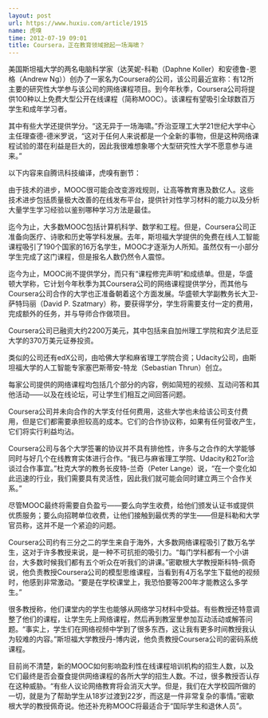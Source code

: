 ```yaml
---
layout: post
url: https://www.huxiu.com/article/1915
name: 虎嗅
time: 2012-07-19 09:01
title: Coursera，正在教育领域掀起一场海啸？
---
```

美国斯坦福大学的两名电脑科学家（达芙妮-科勒（Daphne Koller）和安德鲁-恩格（Andrew Ng））创办了一家名为Coursera的公司，该公司最近宣称：有12所主要的研究性大学参与该公司的网络课程项目。到今年秋季，Coursera公司将提供100种以上免费大型公开在线课程（简称MOOC）。该课程有望吸引全球数百万学生和成年学习者。

其中有些大学还提供学分。“这无异于一场海啸。”乔治亚理工大学21世纪大学中心主任理查德-德米罗说，“这对于任何人来说都是一个全新的事物，但是这种网络课程试验的潜在利益是巨大的，因此我很难想象哪个大型研究性大学不愿意参与进来。”

以下内容来自腾讯科技编译，虎嗅有删节：

由于技术的进步，MOOC很可能会改变游戏规则，让高等教育惠及数亿人。这些技术进步包括质量极大改善的在线发布平台，提供针对性学习材料的能力以及分析大量学生学习经验以鉴别哪种学习方法是最佳。

迄今为止，大多数MOOC包括计算机科学、数学和工程。但是，Coursera公司正准备向医疗、诗歌和历史等学科发展。去年，斯坦福大学提供的免费在线人工智能课程吸引了190个国家的16万名学生，MOOC才逐渐为人所知。虽然仅有一小部分学生完成了这门课程，但是报名人数仍然令人震惊。

迄今为止，MOOC尚不提供学分，而只有“课程修完声明”和成绩单。但是，华盛顿大学称，它计划今年秋季为其Coursera公司的网络课程提供学分，而其他与Coursera公司合作的大学也正准备朝着这个方面发展。华盛顿大学副教务长大卫-萨特玛丽（David P. Szatmary）称，要获得学分，学生将需要支付一定的费用，完成额外的任务，并与导师合作做项目。

Coursera公司已融资大约2200万美元，其中包括来自加州理工学院和宾夕法尼亚大学的370万美元证券投资。

类似的公司还有edX公司，由哈佛大学和麻省理工学院合资；Udacity公司，由斯坦福大学的人工智能专家塞巴斯蒂安-特龙（Sebastian Thrun）创立。

每家公司提供的网络课程均包括几个部分的内容，例如简短的视频、互动问答和其他活动——以及在线论坛，可让学生们相互之间回答问题。

Coursera公司并未向合作的大学支付任何费用，这些大学也未给该公司支付费用，但是它们都需要承担较高的成本。它们的合作协议称，如果有任何营收产生，它们将实行利益均沾。

Coursera公司与各个大学签署的协议并不具有排他性，许多与之合作的大学能够同时与好几个在线教育实体进行合作。“我已与麻省理工学院、Udacity和2Tor洽谈过合作事宜。”杜克大学的教务长皮特-兰奇（Peter Lange）说，“在一个变化如此迅速的行业，我们需要具有灵活性，因此我们就可能会同时建立两三个合作关系。”

尽管MOOC最终将需要自负盈亏——要么向学生收费，给他们颁发认证书或提供优质服务；要么向招聘单位收费，让他们接触到最优秀的学生——但是科勒和大学官员称，这并不是一个紧迫的问题。

Coursera公司约有三分之二的学生来自于海外，大多数网络课程吸引了数万名学生，这对于许多教授来说，是一种不可抗拒的吸引力。“每门学科都有一个小讲台，大多数时候我们都有五个听众在听我们的讲课。”密歇根大学教授斯科特-佩奇说，他负责教授Coursera公司的模型思维课程，当看到有4万名学生下载他的视频时，他感到非常激动。“要是在学校课堂上，我恐怕要等200年才能教这么多学生。”

很多教授称，他们课堂内的学生也能够从网络学习材料中受益。有些教授还特意调整了他们的课程，让学生先上网络课程，然后再到教室里参加互动活动或解答问题。“事实上，学生们在网络视频中学到了很多东西，这让我有更多时间教授我认为较难的内容。”斯坦福大学教授丹-博内说，他负责教授Coursera公司的密码系统课程。

目前尚不清楚，新的MOOC如何影响盈利性在线课程培训机构的招生人数，以及它们最终是否会蚕食提供网络课程的各所大学的招生人数。不过，很多教授否认存在这种威胁。“有些人议论网络教育将会消灭大学。但是，我们在大学校园所做的一切，就是为了帮助学生从18岁过渡到22岁，而这是一件非常复杂的事情。”密歇根大学的教授佩奇说。他还补充称MOOC将最适合于“国际学生和退休人员”。


